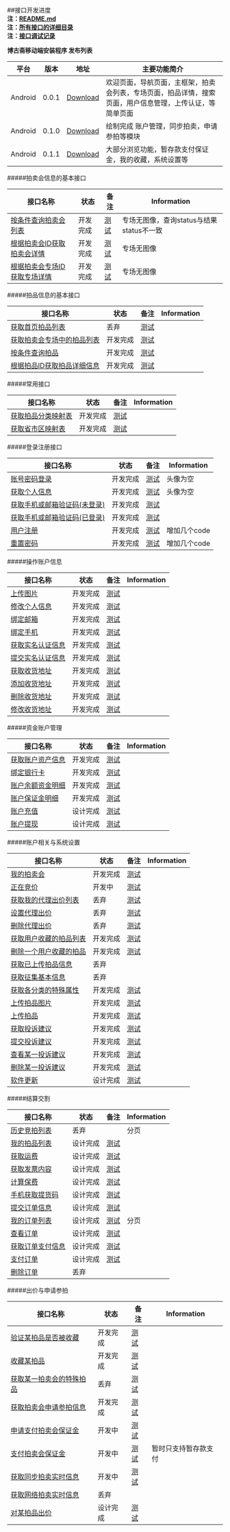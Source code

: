 ##接口开发进度  
**注：[README.md](README.md)**  
**注：[所有接口的详细目录](接口目录.md)**   
**注：[接口调试记录](接口调试记录.md)**  

**博古斋移动端安装程序 发布列表**

| 平台 | 版本 | 地址 | 主要功能简介 |
|------|------|------|--------------|
| Android |0.0.1|[Download](http://pan.baidu.com/s/1mgL1ra4)|欢迎页面，导航页面，主框架，拍卖会列表，专场页面，拍品详情，搜索页面，用户信息管理，上传认证，等简单页面 |
| Android |0.1.0|[Download](http://pan.baidu.com/s/1mgA9W5E)|绘制完成 账户管理，同步拍卖，申请参拍等模块 |
| Android |0.1.1|[Download](http://pan.baidu.com/s/1mg1i55m)|大部分浏览功能，暂存款支付保证金，我的收藏，系统设置等 |


#####拍卖会信息的基本接口

| 接口名称 | 状态 | 备注 | Information |
|----------|------|------|-----|
| [按条件查询拍卖会列表](首页/拍卖会信息相关接口.md) |开发完成| [测试](http://60.191.203.80/phones/pMainAction!getAuctionMainList.htm?status=预展中&type=同步)|专场无图像，查询status与结果status不一致|
| [根据拍卖会ID获取拍卖会详情](首页/拍卖会信息相关接口.md) |开发完成| [测试](http://60.191.203.80/phones/pMainAction!getAuctionMainById.htm?auctionMainId=145)|专场无图像|
| [根据拍卖会专场ID获取专场详情](首页/拍卖会信息相关接口.md) |开发完成| [测试](http://60.191.203.80/phones/pSessionAction!getAuctionSessionById.htm?auctionSessionId=172)|专场无图像 |

#####拍品信息的基本接口

| 接口名称 | 状态 | 备注 | Information |
|----------|------|------|-----|
| [获取首页拍品列表](首页/拍品信息相关接口.md) |丢弃|[测试](http://199.34.60.49/phones/pMainAction!getHomeAuctionMainList.htm?number=1)|  |
| [获取拍卖会专场中的拍品列表](首页/拍品信息相关接口.md) |开发完成| [测试](http://60.191.203.80/phones/pAuctionInfoAction!getAuctionInfoListBySessionId.htm?auctionSessionId=168)|  |
| [按条件查询拍品](首页/拍品信息相关接口.md) |开发完成| [测试](http://60.191.203.80/phones/pAuctionInfoAction!searchAuction.htm?auctionMainId=172&auctionSeesionId=175)| |
| [根据拍品ID获取拍品详细信息](首页/拍品信息相关接口.md) |开发完成| [测试](http://60.191.203.80/phones/pAuctionInfoAction!getAuctionInfoById.htm?auctionId=418586)| |

#####常用接口

| 接口名称 | 状态 | 备注 | Information |
|----------|------|------|-----|
| [获取拍品分类映射表](基本/常用列表获取.md#1) |开发完成|[测试](http://60.191.203.80/phones/pCommonAction!getAuctionTypeMap.htm)| |
| [获取省市区映射表](基本/常用列表获取.md#2) |开发完成|[测试](http://60.191.203.80/phones/pCommonAction!getAddressZoneMap.htm)| |

#####登录注册接口

| 接口名称 | 状态 | 备注 | Information |
|----------|------|------|-----|
|[账号密码登录](我/登录注册.md) |开发完成| [测试](http://60.191.203.80/phones/pClientInfoAction!login.htm?mobile=18018510339&password=123456)| 头像为空 |
|[获取个人信息](我/登录注册.md) |开发完成| [测试](http://60.191.203.80/phones/pClientInfoAction!getAccountInfo.htm?sessionid=6BF2301EAC5A5A220BBB4DB88656A4AC)| 头像为空  |
|[获取手机或邮箱验证码(未登录)](我/登录注册.md) |开发完成| [测试](http://60.191.203.80/phones/pLoginAction!getMobileCheckCode.htm?mobile=18616701071)| |
|[获取手机或邮箱验证码(已登录)](我/登录注册.md) |开发完成| [测试](http://60.191.203.80/phones/pLoginAction!getMobileCheckCode.htm?mobile=18616701071)| |
[用户注册](我/登录注册.md) |开发完成| [测试](http://60.191.203.80/phones/pLoginAction!register.htm?mobile=18018510339&password=123456&checkcode=23et)|增加几个code |
| [重置密码](我/登录注册.md) |开发完成|[测试](http://60.191.203.80/phones/pLoginAction!resetPwd.htm?checkcode=3i67&password=123890)|增加几个code |

#####操作账户信息

| 接口名称 | 状态 | 备注 | Information |
|----------|------|------|-----|
| [上传图片](我/个人信息操作.md) |开发完成| [测试](http://199.34.60.49/fileUploadAction!uploadImage.htm?type=当前头像)| |
| [修改个人信息](我/个人信息操作.md) |开发完成| [测试](http://60.191.203.80/phones/pClientInfoAction!setAccountInfo.htm?sessionid=6BF2301EAC5A5A220BBB4DB88656A4AC&nickname=hhhh) | |
| [绑定邮箱](我/个人信息操作.md) |开发完成| [测试](http://60.191.203.80/phones/pClientInfoAction!bindEmail.htm?sessionid=6BF2301EAC5A5A220BBB4DB88656A4AC&email=17717607229&checkCode=9087)||
| [绑定手机](我/个人信息操作.md) |开发完成| [测试](http://60.191.203.80/phones/pClientInfoAction!bindMobile.htm?sessionid=6BF2301EAC5A5A220BBB4DB88656A4AC&mobile=17717607229&checkCode=9087) ||
| [获取实名认证信息](我/实名认证.md) |开发完成|[测试](http://199.34.60.49/phones/pClientInfoAction!getAuthInfo.htm?sessionid=6BF2301EAC5A5A220BBB4DB88656A4AC)  | |
| [提交实名认证信息](我/实名认证.md) |开发完成| [测试](http://199.34.60.49/phones/pClientInfoAction!setAuthInfo.htm?sessionid=6BF2301EAC5A5A220BBB4DB88656A4AC&property=1&name=pppp&type=二代身份证&number=12212312) | |
| [获取收货地址](我/收货地址管理.md) |开发完成|[测试](http://199.34.60.49/phones/pClientInfoAction!getDeliveryAddress.htm?sessionid=6BF2301EAC5A5A220BBB4DB88656A4AC)  ||
| [添加收货地址](我/收货地址管理.md) |开发完成| [测试](http://199.34.60.49/phones/pClientInfoAction!addDeliveryAddress.htm?sessionid=6BF2301EAC5A5A220BBB4DB88656A4AC&receiver=linhui)| |
| [删除收货地址](我/收货地址管理.md) |开发完成| [测试](http://199.34.60.49/phones/pClientInfoAction!removeDeliveryAddress.htm?sessionid=6BF2301EAC5A5A220BBB4DB88656A4AC&addressId=1771)| |
| [修改收货地址](我/收货地址管理.md) |开发完成|[测试](http://199.34.60.49/phones/pClientInfoAction!updateDeliveryAddress.htm?sessionid=6BF2301EAC5A5A220BBB4DB88656A4AC&addressId=1771) | |

#####资金账户管理

| 接口名称 | 状态 | 备注 | Information |
|----------|------|------|-----|
| [获取账户资产信息](我/资金账户管理.md#0) |开发完成| [测试](http://test.shbgz.com/phones/pClientInfoAction!getCapitalInfo.htm?sessionid=6BF2301EAC5A5A220BBB4DB88656A4AC)| |
| [绑定银行卡](我/资金账户管理.md#1) |开发完成|[测试](http://199.34.60.49/phones/pClientInfoAction!bindBankCard.htm?sessionid=6BF2301EAC5A5A220BBB4DB88656A4AC&bankId=39441234123412) | |
| [账户余额资金明细](我/资金账户管理.md#2) |开发完成|[测试](http://199.34.60.49/phones/pClientInfoAction!getBalanceDetail.htm?sessionid=6BF2301EAC5A5A220BBB4DB88656A4AC&bankId=39441234123412)||
| [账户保证金明细](我/资金账户管理.md#3) |开发完成|[测试](http://199.34.60.49/phones/pClientInfoAction!getBailDetail.htm?sessionid=6BF2301EAC5A5A220BBB4DB88656A4AC)||
| [账户充值](我/资金账户管理.md#4) |设计完成|[测试](http://test.shbgz.com/phones/pTraceAction!accountCharge.htm?sessionid=6BF2301EAC5A5A220BBB4DB88656A4AC&type=1&amount=1111)||
| [账户提现](我/资金账户管理.md#5) |设计完成|[测试](http://199.34.60.49/phones/pClientInfoAction!accountWithdrawal.htm?sessionid=6BF2301EAC5A5A220BBB4DB88656A4AC&money=1000)||

#####账户相关与系统设置

| 接口名称 | 状态 | 备注 | Information |
|----------|------|------|-----|
| [我的拍卖会](我/我的拍卖会管理.md) |开发完成| [测试](http://60.191.203.80/phones/pAuctionUserAction!getMyAuctionMainList.htm?sessionid=DB4DA328F95AA28AED2035F3B3BF163A&status=已结束)| |
| [正在竞价](我/正在竞价管理.md) |开发中|[测试](http://60.191.203.80/phones/pClientInfoAction!getBiddingLotList.htm?sessionid=7FC41EB4F264FBBF68285D6FF4AFBBB0) | |
| [获取我的代理出价列表](我/代理出价管理.md) |丢弃|[测试](http://60.191.203.80/phones/pAuctionUserAction!getAuctionProxyList.htm?sessionid=F6B03CEF8162A4BFF7E38A34CF120412&status=0)|  |
| [设置代理出价](我/代理出价管理.md) |丢弃|[测试](http://199.34.60.49/phones/pAuctionUserAction!setAuctionProxyPrice.htm?sessionid=6BF2301EAC5A5A220BBB4DB88656A4AC&auctionId=418617&useProxy=1$proxyPrice=1000)||
| [删除代理出价](我/代理出价管理.md) |丢弃| [测试](http://199.34.60.49/phones/pAuctionUserAction!removeAuctionProxyPrice.htm?sessionid=6BF2301EAC5A5A220BBB4DB88656A4AC&auctionId=418617)||
| [获取用户收藏的拍品列表](我/我的收藏.md) |开发完成|  [测试](test.shbgz.com/phones/pClientStowAction!getCollectedAuctionList.htm?sessionid=6BF2301EAC5A5A220BBB4DB88656A4AC&status=) | |
| [删除一个用户收藏的拍品](我/我的收藏.md) |开发完成| [测试](http://199.34.60.49/phones/pClientStowAction!removeCollectedAuction.htm?sessionid=6BF2301EAC5A5A220BBB4DB88656A4AC&auctionId=418617)||
| [获取已上传拍品信息](我/上传拍品.md#1) |丢弃| ||
| [获取征集基本信息](我/上传拍品.md#4) |丢弃| ||
| [获取各分类的特殊属性](我/上传拍品.md#3) |开发完成| [测试](http://test.shbgz.com/phones/pCommonAction!getSpecialAttrByClass.htm?sessionid=6BF2301EAC5A5A220BBB4DB88656A4AC) ||
| [上传拍品图片](我/上传拍品.md#2) |开发完成|[测试](http://test.shbgz.com/fileUploadAction!uploadAuctionImage.htm?sessionid=6BF2301EAC5A5A220BBB4DB88656A4AC&fileStr=aswe) ||
| [上传拍品](我/上传拍品.md#5) |开发完成|[测试](http://test.shbgz.com/phones/pAuctionInfoAction!uploadAuction.htm?sessionid=6BF2301EAC5A5A220BBB4DB88656A4AC) ||
| [获取投诉建议](我/投诉建议.md#1) |开发完成| [测试](http://test.shbgz.com/phones/pProposeAction!getAdviceList.htm?sessionid=6BF2301EAC5A5A220BBB4DB88656A4AC) |  | 
| [提交投诉建议](我/投诉建议.md#2) |开发完成| [测试](http://test.shbgz.com/phones/pProposeAction!uploadAdvice.htm?sessionid=6BF2301EAC5A5A220BBB4DB88656A4AC&orderId=111) | |
| [查看某一投诉建议](我/投诉建议.md#3) |开发完成| [测试](http://test.shbgz.com/phones/pProposeAction!lookAdviceById.htm?sessionid=6BF2301EAC5A5A220BBB4DB88656A4AC&id=1) | | 
| [删除某一投诉建议](我/投诉建议.md#4) |开发完成| [测试](http://test.shbgz.com/phones/pProposeAction!removeAdviceById.htm?sessionid=6BF2301EAC5A5A220BBB4DB88656A4AC&id=1) | |
|[软件更新](我/系统设置.md)|设计完成|[测试](http://test.shbgz.com/uploadDownAction!checkVersion.htm )| |

#####结算交割

| 接口名称 | 状态 | 备注 | Information |
|----------|------|------|-----|
|[历史竞拍列表](我/结算交割.md#1)|丢弃| |分页 |
|[我的拍品列表](我/结算交割.md#2)|设计完成| [测试](http://test.shbgz.com/phones/pTraceAction!getMyAuctionList.htm?sessionid=64D3312C13729F6225555E064BE57EB4)| |
|[获取运费](我/结算交割.md#3_1)|设计完成|[测试](http://test.shbgz.com/phones/pTraceAction!getFreight.htm?sessionid=FE5D2063BEC6BF0F8F48730882FCB168&addressId=2041&auctionId=418733,418744)  | |
|[获取发票内容](我/结算交割.md#3_2)|设计完成|[测试](http://test.shbgz.com/phones/pTraceAction!getInvoiceContent.htm?sessionid=64D3312C13729F6225555E064BE57EB4) | |
|[计算保费](我/结算交割.md#3_3)|设计完成|[测试](http://test.shbgz.com/phones/pTraceAction!getSupportPrice.htm?sessionid=6BF2301EAC5A5A220BBB4DB88656A4AC&price=1000) | |
|[手机获取提货码](我/结算交割.md#3_4)|设计完成|[测试](http://test.shbgz.com/phones/pTraceAction!getPickCode.htm?sessionid=6BF2301EAC5A5A220BBB4DB88656A4AC&mobile=17717607229)  | |
|[提交订单信息](我/结算交割.md#4)|设计完成|[测试](http://test.shbgz.com/phones/pTraceAction!submitOrderInfo.htm?sessionid=6BF2301EAC5A5A220BBB4DB88656A4AC&auctionId=418733,418744) | | 
|[我的订单列表](我/结算交割.md#5) |设计完成| [测试](http://test.shbgz.com/phones/pTraceAction!getMyOrderList.htm?sessionid=6BF2301EAC5A5A220BBB4DB88656A4AC&number=1)| 分页 |
|[查看订单](我/结算交割.md#6)|设计完成|[测试](http://test.shbgz.com/phones/pTraceAction!lookOrderById.htm?sessionid=6BF2301EAC5A5A220BBB4DB88656A4AC&orderId=JM15060001) | |
|[获取订单支付信息](我/结算交割.md#7_1)|设计完成|[测试](http://test.shbgz.com/phones/pTraceAction!getOrderPayInfoById.htm?sessionid=6BF2301EAC5A5A220BBB4DB88656A4AC&orderId=JM15060001)  | |
|[支付订单](我/结算交割.md#7_2)|设计完成|[测试](http://test.shbgz.com/phones/pTraceAction!payOrderById.htm?sessionid=6BF2301EAC5A5A220BBB4DB88656A4AC&orderId=JM15060001&useBalance=1&type=0)  | |
|[删除订单](我/结算交割.md#8)|丢弃| | |

#####出价与申请参拍

| 接口名称 | 状态 | 备注 | Information |
|----------|------|------|-----|
| [验证某拍品是否被收藏](拍卖大厅/收藏某拍品.md)|开发完成| [测试](http://199.34.60.49/phones/pCommonAction!checkAuctionIsCollected.htm?sessionid=6BF2301EAC5A5A220BBB4DB88656A4AC&auctionId=418617)| |
| [收藏某拍品](拍卖大厅/收藏某拍品.md)|开发完成| [测试](http://199.34.60.49/phones/pCommonAction!collectAuction.htm?sessionid=6BF2301EAC5A5A220BBB4DB88656A4AC&auctionId=418617)| |
| [获取某一拍卖会的特殊拍品](拍卖大厅/申请参拍相关接口.md#1)|丢弃| [测试](http://test.shbgz.com/phones/pAuctionInfoAction!getSpecialAuctionMainListById.htm?auctionMainId=144)| |
| [获取拍卖会申请参拍信息](拍卖大厅/申请参拍相关接口.md#2)|开发完成| [测试](http://test.shbgz.com/phones/pJoinMainAction!getApplyInfoById.htm?auctionMainId=144&sessionid=6BF2301EAC5A5A220BBB4DB88656A4AC)| |
| [申请支付拍卖会保证金](拍卖大厅/申请参拍相关接口.md#3)|开发中| [测试](http://test.shbgz.com/phones/pTraceAction!askPayDeposit.htm?auctionMainId=144&sessionid=6BF2301EAC5A5A220BBB4DB88656A4AC&auctionId=23243)| |
| [支付拍卖会保证金](拍卖大厅/申请参拍相关接口.md#4)|开发中|[测试](http://test.shbgz.com/phones/pTraceAction!payDeposit.htm?auctionMainId=144&sessionid=6BF2301EAC5A5A220BBB4DB88656A4AC&auctionId=23243&type=1&bankNo=) |暂时只支持暂存款支付|
| [获取同步拍卖实时信息](拍卖大厅/申请参拍相关接口.md#5)|开发中| [测试](http://test.shbgz.com/phones/pSynchronizationAction!getBothAuctionBiddingInfo.htm?auctionMainId=144)| |
| [获取网络拍卖实时信息](拍卖大厅/申请参拍相关接口.md#6)|丢弃| | |
| [对某拍品出价](拍卖大厅/申请参拍相关接口.md#7)|设计完成|[测试](http://test.shbgz.com/phones/pSynchronizationAction!biddingLot.htm?auctionMainId=144) | |



